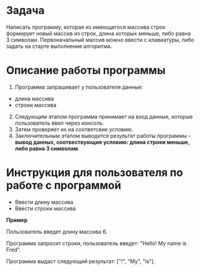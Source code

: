 # Задача
Написать программу, которая из имеющегося массива строк формирует новый массив из строк, длина которых меньше, либо равна 3 символам. Первоначальный массив можно ввести с клавиатуры, либо задать на старте выполнения алгоритма.

# Описание работы программы
1. Программа запрашивает у пользователя данные: 

* длина массива
* строки массива

2. Следующим этапом программа принимает на вход данные, которые пользователь ввел через консоль. 
3. Затем проверяет их на соответсвие условию.
4. Заключительным этапом выводится результат работы программы - **вывод данных, соотвествующие условию: длина строки меньше, либо равна 3 символам**.

# Инструкция для пользователя по работе с программой
* Ввести длину массива
* Ввести строки массива

**Пример**

Пользователь введет длину массива 6. 

Программа запросит строки, пользователь введет: "Hello! My name is Fred". 

Программа выдаст следующий результат: ["!", "My", "is"].